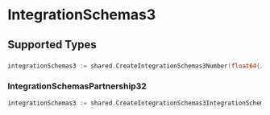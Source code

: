 # IntegrationSchemas3


## Supported Types

### 

```go
integrationSchemas3 := shared.CreateIntegrationSchemas3Number(float64{/* values here */})
```

### IntegrationSchemasPartnership32

```go
integrationSchemas3 := shared.CreateIntegrationSchemas3IntegrationSchemasPartnership32(shared.IntegrationSchemasPartnership32{/* values here */})
```

